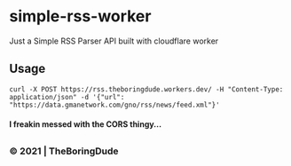 # simple-rss-worker

Just a Simple RSS Parser API built with cloudflare worker

## Usage

```
curl -X POST https://rss.theboringdude.workers.dev/ -H "Content-Type: application/json" -d '{"url": "https://data.gmanetwork.com/gno/rss/news/feed.xml"}'
```

#### I freakin messed with the CORS thingy...

##

### &copy; 2021 | TheBoringDude

